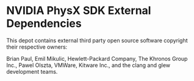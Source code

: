 # NVIDIA PhysX SDK External Dependencies

This depot contains external third party open source software copyright their respective owners:

Brian Paul,
Emil Mikulic,
Hewlett-Packard Company,
The Khronos Group Inc.,
Pawel Olszta,
VMWare,
Kitware Inc.,
and the clang and glew development teams.
